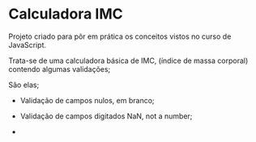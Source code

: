 # Calculadora IMC

Projeto criado para pôr em prática os conceitos vistos no curso de JavaScript.

Trata-se de uma calculadora básica de IMC, (índice de massa corporal) contendo algumas validações;

São elas;

* Validação de campos nulos, em branco;

* Validação de campos digitados NaN, not a number;

* 
